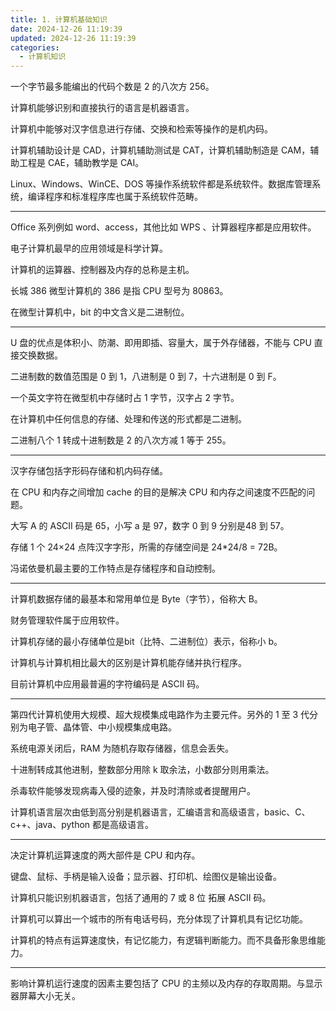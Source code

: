 ```yaml
---
title: 1. 计算机基础知识
date: 2024-12-26 11:19:39
updated: 2024-12-26 11:19:39
categories:
  - 计算机知识
---
```


一个字节最多能编出的代码个数是 2 的八次方 256。

计算机能够识别和直接执行的语言是机器语言。

计算机中能够对汉字信息进行存储、交换和检索等操作的是机内码。

<!-- more -->

计算机辅助设计是 CAD，计算机辅助测试是 CAT，计算机辅助制造是 CAM，辅助工程是 CAE，辅助教学是 CAI。

Linux、Windows、WinCE、DOS 等操作系统软件都是系统软件。数据库管理系统，编译程序和标准程序库也属于系统软件范畴。

- - -

Office 系列例如 word、access，其他比如 WPS 、计算器程序都是应用软件。

电子计算机最早的应用领域是科学计算。

计算机的运算器、控制器及内存的总称是主机。

长城 386 微型计算机的 386 是指 CPU 型号为 80863。

在微型计算机中，bit 的中文含义是二进制位。

- - -

U 盘的优点是体积小、防潮、即用即插、容量大，属于外存储器，不能与 CPU 直接交换数据。

二进制数的数值范围是 0 到 1，八进制是 0 到 7，十六进制是 0 到 F。

一个英文字符在微型机中存储时占 1 字节，汉字占 2 字节。

在计算机中任何信息的存储、处理和传送的形式都是二进制。

二进制八个 1 转成十进制数是 2 的八次方减 1 等于 255。

- - -

汉字存储包括字形码存储和机内码存储。

在 CPU 和内存之间增加 cache 的目的是解决 CPU 和内存之间速度不匹配的问题。

大写 A 的 ASCII 码是 65，小写 a 是 97，数字 0 到 9 分别是48 到 57。

存储 1 个 24×24 点阵汉字字形，所需的存储空间是 24*24/8 = 72B。

冯诺依曼机最主要的工作特点是存储程序和自动控制。

- - -

计算机数据存储的最基本和常用单位是 Byte（字节），俗称大 B。 

财务管理软件属于应用软件。

计算机存储的最小存储单位是bit（比特、二进制位）表示，俗称小 b。

计算机与计算机相比最大的区别是计算机能存储并执行程序。

目前计算机中应用最普遍的字符编码是 ASCII 码。

- - -

第四代计算机使用大规模、超大规模集成电路作为主要元件。另外的 1 至 3 代分别为电子管、晶体管、中小规模集成电路。

系统电源关闭后，RAM 为随机存取存储器，信息会丢失。

十进制转成其他进制，整数部分用除 k 取余法，小数部分则用乘法。 

杀毒软件能够发现病毒入侵的迹象，并及时清除或者提醒用户。

计算机语言层次由低到高分别是机器语言，汇编语言和高级语言，basic、C、c++、java、python 都是高级语言。

- - -

决定计算机运算速度的两大部件是 CPU 和内存。

键盘、鼠标、手柄是输入设备；显示器、打印机、绘图仪是输出设备。

计算机只能识别机器语言，包括了通用的 7 或 8 位 拓展 ASCII 码。

计算机可以算出一个城市的所有电话号码，充分体现了计算机具有记忆功能。

计算机的特点有运算速度快，有记忆能力，有逻辑判断能力。而不具备形象思维能力。

- - -

影响计算机运行速度的因素主要包括了 CPU 的主频以及内存的存取周期。与显示器屏幕大小无关。
